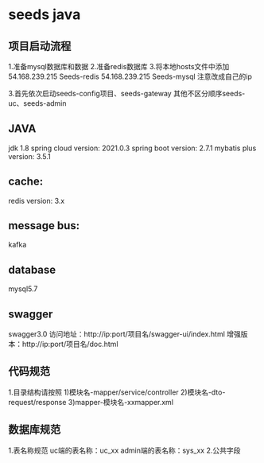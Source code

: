 # seeds java

## 项目启动流程
1.准备mysql数据库和数据
2.准备redis数据库
3.将本地hosts文件中添加
54.168.239.215 Seeds-redis
54.168.239.215 Seeds-mysql
注意改成自己的ip

3.首先依次启动seeds-config项目、seeds-gateway
其他不区分顺序seeds-uc、seeds-admin
## JAVA
jdk 1.8
spring cloud version: 2021.0.3 
spring boot version: 2.7.1
mybatis plus version: 3.5.1

## cache: 
redis version: 3.x

## message bus:
kafka

## database
mysql5.7

## swagger
swagger3.0
访问地址：http://ip:port/项目名/swagger-ui/index.html
增强版本：http://ip:port/项目名/doc.html

## 代码规范
1.目录结构请按照
1)模块名-mapper/service/controller
2)模块名-dto-request/response
3)mapper-模块名-xxmapper.xml

## 数据库规范
1.表名称规范
uc端的表名称：uc_xx
admin端的表名称：sys_xx
2.公共字段

